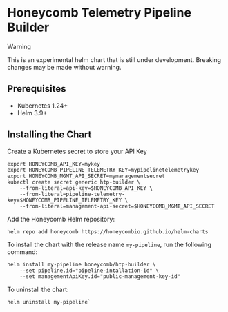 # Honeycomb Telemetry Pipeline Builder

> [!WARNING]  
> This is an experimental helm chart that is still under development. Breaking changes may be made without warning.

## Prerequisites

- Kubernetes 1.24+
- Helm 3.9+

## Installing the Chart

Create a Kubernetes secret to store your API Key

```shell
export HONEYCOMB_API_KEY=mykey
export HONEYCOMB_PIPELINE_TELEMETRY_KEY=mypipelinetelemetrykey
export HONEYCOMB_MGMT_API_SECRET=mymanagementsecret
kubectl create secret generic htp-builder \
    --from-literal=api-key=$HONEYCOMB_API_KEY \
    --from-literal=pipeline-telemetry-key=$HONEYCOMB_PIPELINE_TELEMETRY_KEY \
    --from-literal=management-api-secret=$HONEYCOMB_MGMT_API_SECRET
```

Add the Honeycomb Helm repository:

```shell
helm repo add honeycomb https://honeycombio.github.io/helm-charts
```

To install the chart with the release name `my-pipeline`, run the following command:

```shell
helm install my-pipeline honeycomb/htp-builder \
    --set pipeline.id="pipeline-intallation-id" \
    --set managementApiKey.id="public-management-key-id"
```

To uninstall the chart:

```shell
helm uninstall my-pipeline`
```
